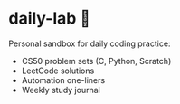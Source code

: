 # daily-lab 🚀

Personal sandbox for daily coding practice:
- CS50 problem sets (C, Python, Scratch)
- LeetCode solutions
- Automation one-liners
- Weekly study journal